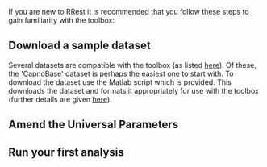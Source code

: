 If you are new to RRest it is recommended that you follow these steps to gain familiarity with the toolbox:

## Download a sample dataset
Several datasets are compatible with the toolbox (as listed [here](http://peterhcharlton.github.io/RRest/datasets.html)). Of these, the 'CapnoBase' dataset is perhaps the easiest one to start with. To download the dataset use the Matlab script which is provided. This downloads the dataset and formats it appropriately for use with the toolbox (further details are given [here](https://github.com/peterhcharlton/RRest/wiki/Input-Data)).

## Amend the Universal Parameters


## Run your first analysis